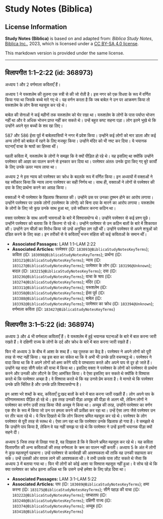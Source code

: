 # Study Notes (Biblica)

## License Information

**Study Notes (Biblica)** is based on and adapted from: _Biblica Study Notes_, [Biblica Inc.](https://www.biblica.com/), 2023, which is licensed under a [CC BY-SA 4.0 license](https://creativecommons.org/licenses/by-sa/4.0/legalcode.en).

This markdown version is provided under the same license.



--------------------------------

## विलापगीत 1:1–2:22 (id: 368973)

अध्याय 1 और 2 वर्णमाला कविताएँ हैं।

अध्याय 1 ने यरूशलेम की तुलना एक स्त्री से की जो रोती है। इस नगर को एक विधवा के रूप में वर्णित किया गया था जिसके बच्चे मारे गए थे। यह वर्णन करता है कि जब बाबेल ने उन पर आक्रमण किया तो यरूशलेम के लोग कैसा महसूस कर रहे थे।

बाबेल की सेनाओं ने कई महीनों तक यरूशलेम को घेर रखा था। यरूशलेम के लोगों के पास पर्याप्त भोजन नहीं था और वे अधिक भोजन प्राप्त नहीं कर सकते थे। उन्हें बहुत कष्ट सहना पड़ा। लोग इतने भूखे थे कि उन्होंने अपने मृत बच्चों के शव खा लिए।

587 और 586 ईसा पूर्व में बाबेलवासियों ने नगर में प्रवेश किया। उन्होंने कई लोगों को मार डाला और कई अन्य लोगों को बाबेल में रहने के लिए मजबूर किया। उन्होंने मंदिर को भी नष्ट कर दिया। ये भयानक घटनाएँ वाचा के श्रापों का हिस्सा थीं।

पहली कविता में, यरूशलेम के लोगों ने समझा कि वे क्यों पीड़ित हो रहे थे। यह इसलिए था क्योंकि उन्होंने परमेश्वर की आज्ञा का पालन करने से इनकार कर दिया था। परमेश्वर अंततः उनके द्वारा किए गए बुरे कार्यों के लिए उनके ऊपर न्याय लाया था।

अध्याय 2 ने इस न्याय को परमेश्वर का क्रोध के बदलके रूप में वर्णित किया। इन अध्यायों में वक्ताओं ने यह स्वीकार किया कि न्याय लाना परमेश्वर का सही निर्णय था। साथ ही, वक्ताओं ने लोगों से परमेश्वर की दया के लिए प्रार्थना करने का आग्रह किया।

वक्ताओं ने भी परमेश्वर के खिलाफ शिकायत की। उन्होंने उस पर उनका दुश्मन होने का आरोप लगाया। उन्होंने परमेश्वर पर उसके लोगों (परमेश्वर के लोगों) को बिना दया के मारने का आरोप लगाया। यरूशलेम के लोगों के लिए जो कुछ उनके साथ हुआ था, उसे स्वीकार करना कठिन था।

वक्ता परमेश्वर के साथ अपनी भावनाओं के बारे में विश्वासयोग्य थे। उन्होंने परमेश्वर से कई प्रश्न पूछे। उन्होंने परमेश्वर को बताया कि वे कितना रो रहे थे। उन्होंने परमेश्वर से उन कठिन बातों के बारे में शिकायत की। उन्होंने उन चीज़ों का विरोध किया जो उन्हें अनुचित लग रही थीं। उन्होंने परमेश्वर से अपने शत्रुओं को दंडित करने के लिए कहा। इन तरीकों से ये कविताएँ भजन संहिता की कई कविताओं के समान थीं।

* **Associated Passages:** LAM 1:1–LAM 2:22
* **Associated Articles:** परमेश्वर (ID: `183093@BiblicaStudyNotesKeyTerms`); कविता (ID: `183098@BiblicaStudyNotesKeyTerms`); प्रार्थना (ID: `183121@BiblicaStudyNotesKeyTerms`); न्याय  (ID: `183127@BiblicaStudyNotesKeyTerms`); परमेश्वर के लोग  (ID: `183196@Unknown`); बादल (ID: `183215@BiblicaStudyNotesKeyTerms`); दया (ID: `183236@BiblicaStudyNotesKeyTerms`); वाचा के श्राप (ID: `183274@BiblicaStudyNotesKeyTerms`); मंदिर (ID: `183311@BiblicaStudyNotesKeyTerms`); यरूशलेम (ID: `183358@BiblicaStudyNotesKeyTerms`); ईसा पूर्व (ID: `183388@BiblicaStudyNotesKeyTerms`); बाबेल  (ID: `183392@BiblicaStudyNotesKeyTerms`); परमेश्वर का क्रोध  (ID: `183394@Unknown`); वर्णमाला कविता (ID: `183427@BiblicaStudyNotesKeyTerms`)

## विलापगीत 3:1–5:22 (id: 368974)

अध्याय 3 और 4 भी वर्णमाला कविताएँ हैं। वे यरूशलेम में हुई भयानक घटनाओं के बारे में बात करना जारी रखते हैं। वे दक्षिणी राज्य के लोगों के दर्द और क्रोध के बारे में बात करना जारी रखते हैं।

फिर भी अध्याय 3 के बीच में आशा के शब्द हैं। यह पुस्तक का केंद्र है। परमेश्वर ने अपने लोगों को पूरी तरह से नष्ट नहीं किया। यह इस बात का संकेत था कि वे अभी भी उनके प्रति वचनबद्ध थे। परमेश्वर ने वादा किया था कि वे अपने लोगों को क्षमा करेंगे यदि वे पश्चाताप करते और अपने पाप से दूर हो जाते हैं। उन्होंने यह वादा सीनै पर्वत की वाचा में किया था। इसलिए वक्ता ने परमेश्वर के लोगों को परमेश्वर से प्रार्थना करने और उनकी ओर लौटने के लिए आमंत्रित किया। वे ऐसा इसलिए कर सकते थे क्योंकि वे विश्वास करते थे कि परमेश्वर अच्छा है। वे विश्वास करते थे कि वह उनसे प्रेम करता है। वे मानते थे कि परमेश्वर उनके प्रति चिंतित है और उनके प्रति विश्वासयोग्य है।

इन आशा भरे शब्दों के बाद, कविताएँ दु:खद बातों के बारे में बात करना जारी रखती हैं। लोग अपने पाप के परिणामस्वरूप पीड़ित हो रहे थे। इस तरह उनकी पीड़ा अय्यूब की पीड़ा से अलग थी, लेकिन लोगों ने परमेश्वर का वर्णन उसी तरह किया जैसे अय्यूब ने किया था। अय्यूब की तरह, उन्होंने परमेश्वर का वर्णन एक शेर के रूप में किया जो उन पर हमला करने की प्रतीक्षा कर रहा था। उन्हें ऐसा लगा जैसे परमेश्वर उन पर तीर चला रहे थे। ये चित्र दिखाते थे कि लोग कितना भ्रमित महसूस कर रहे थे। परमेश्वर के लोग परमेश्वर से पूरी तरह से स्तब्ध थे। ऐसा लग रहा था कि परमेश्वर उनके खिलाफ हो गया है। वे समझते थे कि उन्होंने पाप किया है, लेकिन वे यह नहीं समझ पा रहे थे कि परमेश्वर ने उन्हें इतनी भयानक पीड़ा क्यों सहने दी।

अध्याय 5 जिस तरह से लिखा गया है, वह दिखाता है कि वे कितने भ्रमित महसूस कर रहे थे। यह कविता विलापगीत की अन्य कविताओं की तरह वर्णमाला के क्रम का पालन नहीं करती। अध्याय 5 के अंत में लोगों ने कुछ महत्वपूर्ण पहचाना। उन्हें परमेश्वर से कार्यवाही की आवश्यकता थी ताकि वह उनकी सहायता कर सके। उन्हें उसकी ओर वापस लाने की आवश्यकता थी। वे तभी उसके पास लौट सकते थे जैसा कि अध्याय 3 में बताया गया था। फिर भी लोगों को कोई आशा या विश्वास महसूस नहीं हुआ। वे सोच रहे थे कि क्या परमेश्वर का क्रोध इतना अधिक था कि उसने उन्हें हमेशा के लिए छोड़ दिया था।

* **Associated Passages:** LAM 3:1–LAM 5:22
* **Associated Articles:** पाप (ID: `183089@BiblicaStudyNotesKeyTerms`); क्षमा करना (ID: `183175@BiblicaStudyNotesKeyTerms`); सीनै पहाड़ की वाचा (ID: `183222@BiblicaStudyNotesKeyTerms`); पश्चाताप (ID: `183240@BiblicaStudyNotesKeyTerms`); दक्षिणी राज्य (ID: `183374@BiblicaStudyNotesKeyTerms`); अय्यूब  (ID: `183418@BiblicaStudyNotesKeyTerms`)


